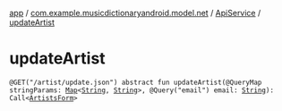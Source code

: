 [app](../../index.md) / [com.example.musicdictionaryandroid.model.net](../index.md) / [ApiService](index.md) / [updateArtist](./update-artist.md)

# updateArtist

`@GET("/artist/update.json") abstract fun updateArtist(@QueryMap stringParams: `[`Map`](https://kotlinlang.org/api/latest/jvm/stdlib/kotlin.collections/-map/index.html)`<`[`String`](https://kotlinlang.org/api/latest/jvm/stdlib/kotlin/-string/index.html)`, `[`String`](https://kotlinlang.org/api/latest/jvm/stdlib/kotlin/-string/index.html)`>, @Query("email") email: `[`String`](https://kotlinlang.org/api/latest/jvm/stdlib/kotlin/-string/index.html)`): Call<`[`ArtistsForm`](../../com.example.musicdictionaryandroid.model.entity/-artists-form/index.md)`>`